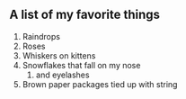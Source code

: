 ## A list of my favorite things
1. Raindrops
2. Roses
3. Whiskers on kittens
4. Snowflakes that fall on my nose 
   1. and eyelashes
5. Brown paper packages tied up with string
